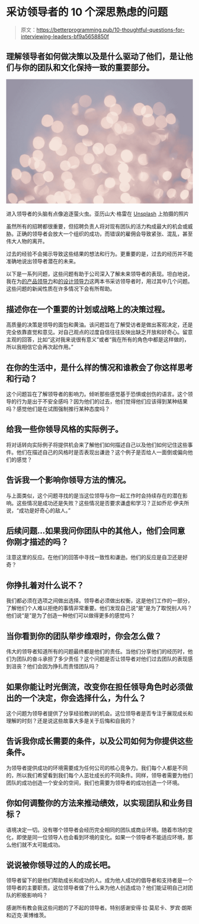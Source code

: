 # 采访领导者的 10 个深思熟虑的问题

> 原文：<https://betterprogramming.pub/10-thoughtful-questions-for-interviewing-leaders-bf9a5658850f>

## 理解领导者如何做决策以及是什么驱动了他们，是让他们与你的团队和文化保持一致的重要部分。

![](img/214bb84b5760572e715ac4465c49a1fd.png)

进入领导者的头脑有点像追逐萤火虫。亚历山大·格雷在 [Unsplash](https://unsplash.com?utm_source=medium&utm_medium=referral) 上拍摄的照片

虽然所有的招聘都很重要，但招聘负责人将对现有团队的活力构成最大的机会或威胁。正确的领导者会放大一个组织的成功，而错误的雇佣会导致紧张、混乱，甚至伟大人物的离开。

过去的经验不会揭示导致这些结果的想法和行为。更重要的是，过去的经历并不能准确地说出领导者潜在的未来。

以下是一系列问题，这些问题有助于公司深入了解未来领导者的表现。坦白地说，我在为[的产品领导力](https://www.amazon.com/Product-Leadership-Managers-Products-Successful/dp/B08VL9P5V9/ref=sr_1_1)和[的设计领导力](https://www.amazon.com/Product-Leadership-Managers-Products-Successful/dp/B08VL9P5V9/ref=sr_1_2)这两本书采访领导者时，用过其中几个问题。这些问题的新闻性质在许多情况下会有所帮助。

## 描述你在一个重要的计划或战略上的决策过程。

高质量的决策是领导的面包和黄油。该问题旨在了解受访者是做出客观决定，还是完全依靠直觉和意见。对自己观点的过度自信往往反映出缺乏开放和好奇心。留意主观的回答，比如“这对我来说很有意义”或者“我在所有的角色中都是这样做的，所以我相信它会再次起作用。”

## 在你的生活中，是什么样的情况和谁教会了你这样思考和行动？

这个问题旨在了解领导者的影响力。倾听那些感觉基于恐惧或创伤的语言。这个领导的行为是出于不安全感吗？因为他们的过去，他们觉得他们应该得到某种结果吗？感觉他们是在试图强制推行某种态度吗？

## 给我一些你领导风格的实际例子。

将对话转向实际例子将提供机会来了解他们如何描述自己以及他们如何记住这些事件。他们在描述自己的风格时是否表现出谦逊？这个例子是否给人一面倒或偏向他们的感觉？

## 告诉我一个影响你领导方法的情况。

与上面类似，这个问题寻找的是当这位领导与你一起工作时会持续存在的潜在影响。这些情况是成功还是失败？这些情况是否要求谦虚和学习？正如乔尼·伊夫所说，“成功是好奇心的敌人。”

## 后续问题…如果我问你团队中的其他人，他们会同意你刚才描述的吗？

注意这里的反应。在他们的回答中寻找一致性和谦逊。他们的反应是自卫还是好奇？

## 你挣扎着对什么说不？

我们都必须在选项之间做出选择。领导者必须做出权衡，这是他们工作的一部分，了解他们个人难以拒绝的事情非常重要。他们发现自己说“是”是为了取悦别人吗？他们说“是”是为了创造一种他们可以做得更多的感觉吗？

## 当你看到你的团队举步维艰时，你会怎么做？

伟大的领导者知道所有的问题最终都是他们的责任。当他们分享他们的经历时，他们为团队的奋斗承担了多少责任？这个问题是否让领导者对他们过去团队的表现感到沮丧？他们会因为挣扎而责怪团队吗？

## 如果你能让时光倒流，改变你在担任领导角色时必须做出的一个决定，你会选择什么，为什么？

这个问题为领导者提供了分享经验教训的机会。这位领导者是否专注于展现成长和理解的时刻？还是说这些故事大多是关于后悔和自我的？

## 告诉我你成长需要的条件，以及公司如何为你提供这些条件。

为领导者提供成功的环境需要成为任何公司的核心竞争力。我们每个人都是不同的，所以我们希望看到我们每个人茁壮成长的不同条件。同样，领导者需要为他们团队的成功创造一个安全的空间，我们也需要为领导者的成功创造一个环境。

## 你如何调整你的方法来推动绩效，以实现团队和业务目标？

语境决定一切。没有哪个领导者会经历完全相同的团队或商业环境。随着市场的变化，即使是同一位领导人也会看到环境的变化。如果一个领导者不能适应环境，那么他们就不太可能成功。

## 说说被你领导过的人的成长吧。

领导者留下的是他们帮助成长和成功的人。成为他人成功的倡导者和支持者是一个领导者的主要职责。这位领导者做了什么来为他人创造成功？他们能证明自己对团队的积极影响吗？

感谢所有教会我这些问题的了不起的领导者。特别感谢安得·拉·莫尼卡、罗宾·朗斯和迈克·莱博维茨。